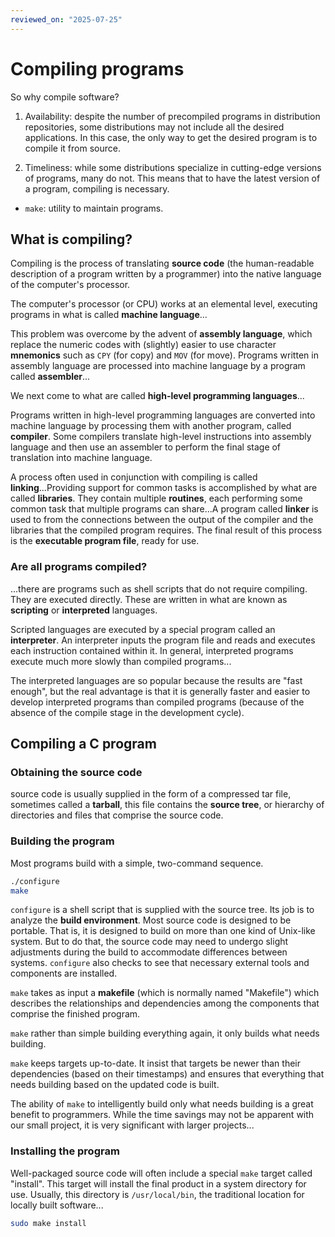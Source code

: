 ```yaml
---
reviewed_on: "2025-07-25"
---
```


# Compiling programs

So why compile software?

1. Availability: despite the number of precompiled programs in distribution reposi­tories, some distributions may not include all the desired applications. In this case, the only way to get the desired program is to compile it from source.

2. Timeliness: while some distributions specialize in cutting-edge versions of pro­grams, many do not. This means that to have the latest version of a program, com­piling is necessary.

- `make`: utility to maintain programs.

## What is compiling?

Compiling is the process of translating **source code** (the human-readable description of a program written by a programmer) into the native language of the computer's processor.

The computer's processor (or CPU) works at an elemental level, executing programs in what is called **machine language**...

This problem was overcome by the advent of **assembly language**, which replace the numeric codes with (slightly) easier to use character **mnemonics** such as `CPY` (for copy) and `MOV` (for move). Programs written in assembly language are processed into machine language by a program called **assembler**...

We next come to what are called **high-level programming languages**...

Programs written in high-level programming languages are converted into machine language by processing them with another program, called **compiler**. Some compilers translate high-level instructions into assembly language and then use an assembler to perform the final stage of translation into machine language.

A process often used in conjunction with compiling is called **linking**...Providing support for common tasks is accomplished by what are called **libraries**. They contain multiple **routines**, each performing some common task that multiple programs can share...A program called **linker** is used to from the connections between the output of the compiler and the libraries that the compiled program requires. The final result of this process is the **executable program file**, ready for use.

### Are all programs compiled?

...there are programs such as shell scripts that do not require compiling. They are executed directly. These are written in what are known as **scripting** or **interpreted** languages.

Scripted languages are executed by a special program called an **interpreter**. An interpreter inputs the program file and reads and executes each instruction contained within it. In general, interpreted programs execute much more slowly than compiled programs...

The interpreted languages are so popular because the results are "fast enough", but the real advantage is that it is generally faster and easier to develop interpreted programs than compiled programs (because of the absence of the compile stage in the development cycle).

## Compiling a C program

### Obtaining the source code

source code is usually supplied in the form of a compressed tar file, sometimes called a **tarball**, this file contains the **source tree**, or hierarchy of directories and files that comprise the source code.

### Building the program

Most programs build with a simple, two-command sequence.

```bash
./configure
make
```

`configure` is a shell script that is supplied with the source tree. Its job is to analyze the **build environment**. Most source code is designed to be portable. That is, it is designed to build on more than one kind of Unix-like system. But to do that, the source code may need to undergo slight adjustments during the build to accommodate differ­ences between systems. `configure` also checks to see that necessary external tools and components are installed.

`make` takes as input a **makefile** (which is normally named "Makefile") which describes the relationships and dependencies among the components that comprise the finished program.

`make` rather than simple building everything again, it only builds what needs building.

`make` keeps targets up-to-date. It insist that targets be newer than their dependencies (based on their timestamps) and ensures that everything that needs building based on the updated code is built.

The ability of `make` to intelligently build only what needs building is a great benefit to programmers. While the time savings may not be apparent with our small project, it is very significant with larger projects...

### Installing the program

Well-packaged source code will often include a special `make` target called "install". This target will install the final product in a system directory for use. Usually, this directory is `/usr/local/bin`, the traditional location for locally built software...

```bash
sudo make install
```
